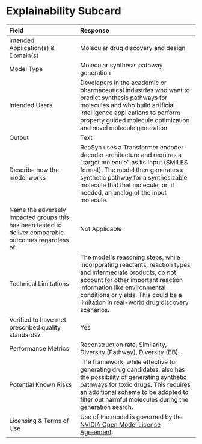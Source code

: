 # Explainability Subcard
Field                                                                                                  |  Response
:------------------------------------------------------------------------------------------------------|:---------------------------------------------------------------------------------
Intended Application(s) & Domain(s)                                                                   |  Molecular drug discovery and design
Model Type                                                                                            |  Molecular synthesis pathway generation
Intended Users                                                                                        |  Developers in the academic or pharmaceutical industries who want to predict synthesis pathways for molecules and who build artificial intelligence applications to perform property guided molecule optimization and novel molecule generation.
Output                                                                                                |  Text
Describe how the model works                                                                          |  ReaSyn uses a Transformer encoder-decoder architecture and requires a "target molecule" as its input (SMILES format). The model then generates a synthetic pathway for a synthesizable molecule that that molecule, or, if needed, an analog of the input molecule.
Name the adversely impacted groups this has been tested to deliver comparable outcomes regardless of  |  Not Applicable
Technical Limitations                                                                    |  The model's reasoning steps, while incorporating reactants, reaction types, and intermediate products, do not account for other important reaction information like environmental conditions or yields. This could be a limitation in real-world drug discovery scenarios.
Verified to have met prescribed quality standards?  |  Yes
Performance Metrics                                                                                   |  Reconstruction rate, Similarity, Diversity (Pathway), Diversity (BB).
Potential Known Risks                                                                                 |  The framework, while effective for generating drug candidates, also has the possibility of generating synthetic pathways for toxic drugs. This requires an additional scheme to be adopted to filter out harmful molecules during the generation search.
Licensing & Terms of Use                                                                                             |  Use of the model is governed by the [NVIDIA Open Model License Agreement](https://www.nvidia.com/en-us/agreements/enterprise-software/nvidia-open-model-license/).
